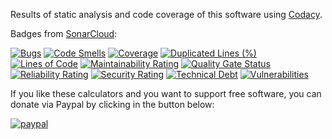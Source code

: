 Results of static analysis and code coverage of this software using [Codacy](https://app.codacy.com/gh/alpertron/calculators/dashboard).

Badges from [SonarCloud](https://sonarcloud.io/summary/overall?id=alpertron_calculators):

[![Bugs](https://sonarcloud.io/api/project_badges/measure?project=alpertron_calculators&metric=bugs)](https://sonarcloud.io/dashboard?id=alpertron_calculators)
[![Code Smells](https://sonarcloud.io/api/project_badges/measure?project=alpertron_calculators&metric=code_smells)](https://sonarcloud.io/dashboard?id=alpertron_calculators)
[![Coverage](https://sonarcloud.io/api/project_badges/measure?project=alpertron_calculators&metric=coverage)](https://sonarcloud.io/dashboard?id=alpertron_calculators)
[![Duplicated Lines (%)](https://sonarcloud.io/api/project_badges/measure?project=alpertron_calculators&metric=duplicated_lines_density)](https://sonarcloud.io/dashboard?id=alpertron_calculators)
[![Lines of Code](https://sonarcloud.io/api/project_badges/measure?project=alpertron_calculators&metric=ncloc)](https://sonarcloud.io/dashboard?id=alpertron_calculators)
[![Maintainability Rating](https://sonarcloud.io/api/project_badges/measure?project=alpertron_calculators&metric=sqale_rating)](https://sonarcloud.io/dashboard?id=alpertron_calculators)
[![Quality Gate Status](https://sonarcloud.io/api/project_badges/measure?project=alpertron_calculators&metric=alert_status)](https://sonarcloud.io/dashboard?id=alpertron_calculators)
[![Reliability Rating](https://sonarcloud.io/api/project_badges/measure?project=alpertron_calculators&metric=reliability_rating)](https://sonarcloud.io/dashboard?id=alpertron_calculators)
[![Security Rating](https://sonarcloud.io/api/project_badges/measure?project=alpertron_calculators&metric=security_rating)](https://sonarcloud.io/dashboard?id=alpertron_calculators)
[![Technical Debt](https://sonarcloud.io/api/project_badges/measure?project=alpertron_calculators&metric=sqale_index)](https://sonarcloud.io/dashboard?id=alpertron_calculators)
[![Vulnerabilities](https://sonarcloud.io/api/project_badges/measure?project=alpertron_calculators&metric=vulnerabilities)](https://sonarcloud.io/dashboard?id=alpertron_calculators)

If you like these calculators and you want to support free software, you can donate via Paypal by clicking in the button below:

[![paypal](https://www.paypalobjects.com/en_US/i/btn/btn_donateCC_LG.gif)](https://www.paypal.com/cgi-bin/webscr?cmd=_s-xclick&hosted_button_id=MR65QPWZM5JT6)
